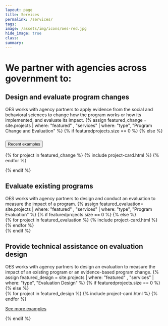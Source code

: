 ```yaml
---
layout: page
title: Services
permalink: /services/
tags: 
image: /assets/img/icons/oes-red.jpg
hide_image: true
class:
summary: 
---
```

<h1>We partner with agencies across government to:</h1>
<h2>Design and evaluate program changes</h2>
OES works with agency partners to apply evidence from the social and behavioral sciences to change how the program works or how its implemented, and evaluate its impact. 
{% assign featured_change = site.projects | where: "featured" , "services" | where: "type", "Program Change and Evaluation" %}
{% if featuredprojects.size == 0 %}
{% else %}
  <section class="usa-accordion featured bg-white padding-1">
  <h3 class="usa-accordion__heading">
    <button
      class="usa-accordion__button"
      aria-expanded="true"
      aria-controls="a1"
    >
      Recent examples
    </button>
  </h3>
  <div id="a1" class="usa-accordion__content usa-prose">
    <p>
      <div class="grid-row">
        {% for project in featured_change %}
          {% include project-card.html %}
      {% endfor %}
        </p>
  </div>
   </div>
</section>
{% endif %}
<h2>Evaluate existing programs</h2>
OES works with agency partners to design and conduct an evaluation to measure the impact of a program.
{% assign featured_evaluation= site.projects | where: "featured" , "services" | where: "type", "Program Evaluation" %}
{% if featuredprojects.size == 0 %}
{% else %}
  <section class="usa-section featured bg-white padding-1">
      <div class="grid-row grid-gap-sm">
        {% for project in featured_evaluation %}
          {% include project-card.html %}
        {% endfor %}
      </div>
  </section>
{% endif %}
<h2>Provide technical assistance on evaluation design</h2>
OES works with agency partners to design an evaluation to measure the impact of an existing program or an evidence-based program change.
{% assign featured_design = site.projects | where: "featured" , "services" | where: "type", "Evaluation Design" %}
{% if featuredprojects.size == 0 %}
{% else %}
<section class="usa-section featured bg-white padding-1">
<div class="grid-row grid-gap-sm">
        {% for project in featured_design %}
          {% include project-card.html %}
        {% endfor %}
      </div>
      <div class="grid-row grid-gap-sm">
        <p>
          <a class="usa-button" href="{{site.baseurl}}/work">See more examples</a>
        </p>
      </div>
  </section>
{% endif %}
<br>
